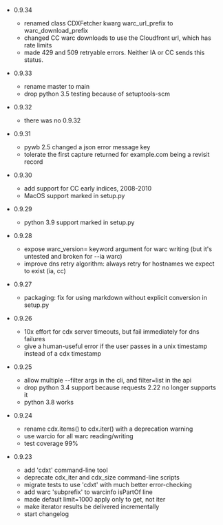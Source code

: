 - 0.9.34
	+ renamed class CDXFetcher kwarg warc_url_prefix to warc_download_prefix
	+ changed CC warc downloads to use the Cloudfront url, which has rate limits
	+ made 429 and 509 retryable errors. Neither IA or CC sends this status.

- 0.9.33
	+ rename master to main
	+ drop python 3.5 testing because of setuptools-scm

- 0.9.32
	+ there was no 0.9.32

- 0.9.31
	+ pywb 2.5 changed a json error message key
	+ tolerate the first capture returned for example.com being a revisit record

- 0.9.30
	+ add support for CC early indices, 2008-2010
	+ MacOS support marked in setup.py

- 0.9.29
	+ python 3.9 support marked in setup.py

- 0.9.28
	+ expose warc_version= keyword argument for warc writing (but it's untested and broken for --ia warc)
	+ improve dns retry algorithm: always retry for hostnames we expect to exist (ia, cc)

- 0.9.27
	+ packaging: fix for using markdown without explicit conversion in setup.py

- 0.9.26
	+ 10x effort for cdx server timeouts, but fail immediately for dns failures
	+ give a human-useful error if the user passes in a unix timestamp instead of a cdx timestamp

- 0.9.25
	+ allow multiple --filter args in the cli, and filter=list in the api
	+ drop python 3.4 support because requests 2.22 no longer supports it
	+ python 3.8 works

- 0.9.24
	+ rename cdx.items() to cdx.iter() with a deprecation warning
	+ use warcio for all warc reading/writing
	+ test coverage 99%

- 0.9.23
	+ add 'cdxt' command-line tool
	+ deprecate cdx_iter and cdx_size command-line scripts
	+ migrate tests to use 'cdxt' with much better error-checking
	+ add warc 'subprefix' to warcinfo isPartOf line
	+ made default limit=1000 apply only to get, not iter
	+ make iterator results be delivered incrementally
	+ start changelog

